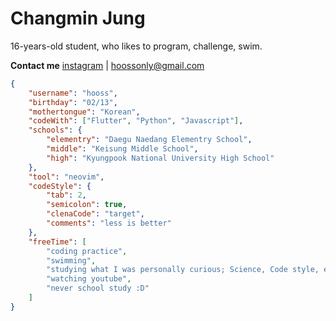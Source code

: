 # Changmin Jung
16-years-old student,
who likes to program, challenge, swim.

**Contact me**
[instagram](https://instagram.com/hooss_only) | hoossonly@gmail.com

```json
{
    "username": "hooss",
    "birthday": "02/13",
    "mothertongue": "Korean",
    "codeWith": ["Flutter", "Python", "Javascript"],
    "schools": {
        "elementry": "Daegu Naedang Elementry School",
        "middle": "Keisung Middle School",
        "high": "Kyungpook National University High School"
    },
    "tool": "neovim",
    "codeStyle": {
        "tab": 2,
        "semicolon": true,
        "clenaCode": "target",
        "comments": "less is better"
    },
    "freeTime": [
        "coding practice",
        "swimming",
        "studying what I was personally curious; Science, Code style, etc."
        "watching youtube",
        "never school study :D"
    ]
}
```
